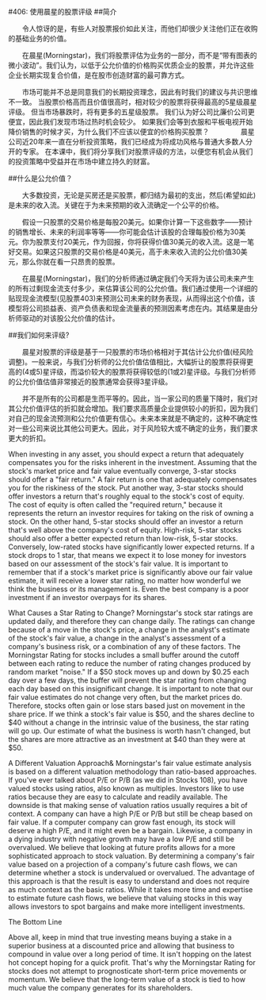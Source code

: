 #406: 使用晨星的股票评级
##简介

　　令人惊讶的是，有些人对股票报价如此关注，而他们却很少关注他们正在收购的基础业务的价值。

　　在晨星(Morningstar)，我们将股票评估为业务的一部分，而不是“带有图表的微小波动”。我们认为，以低于公允价值的价格购买优质企业的股票，并允许这些企业长期实现复合价值，是在股市创造财富的最可靠方式。

　　市场可能并不总是同意我们的长期投资理念，因此有时我们的建议与共识思维不一致。 当股票价格高而且价值很高时，相对较少的股票将获得最高的5星级晨星评级。 但当市场暴跌时，将有更多的五星级股票。 我们认为好公司比廉价公司更便宜，因此我们发现市场过热时机会较少。 如果我们会等到衣服和平板电视开始降价销售的时候才买，为什么我们不应该以便宜的价格购买股票？
　　
　　晨星公司近20年来一直在分析投资策略，我们已经成为将成功风格与普通大多数人分开的专家。 在本课中，我们将分享我们对股票评级的方法，以便您有机会从我们的投资策略中受益并在市场中建立持久的财富。

##什么是公允价值？

　　大多数投资，无论是买房还是买股票，都归结为最初的支出，然后(希望如此)是未来的收入流。关键在于为未来预期的收入流确定一个公平的价格。

　　假设一只股票的交易价格是每股20美元。如果你计算一下这些数字——预计的销售增长、未来的利润率等等——你可能会估计该股的合理每股价格为30美元。你为股票支付20美元，作为回报，你将获得价值30美元的收入流。这是一笔好交易。如果这只股票的交易价格是40美元，高于未来收入流的公允价值30美元，那么你就在看一只昂贵的股票。

　　在晨星(Morningstar)，我们的分析师通过确定我们今天将为该公司未来产生的所有过剩现金流支付多少，来估算该公司的公允价值。我们通过使用一个详细的贴现现金流模型(见股票403)来预测公司未来的财务表现，从而得出这个价值，该模型将公司损益表、资产负债表和现金流量表的预测因素考虑在内。其结果是由分析师驱动的对该股公允价值的估计。

##我们如何来评级?

　　晨星对股票的评级是基于一只股票的市场价格相对于其估计公允价值(经风险调整)。一般来说，与我们分析师的公允价值估值相比，大幅折让的股票将获得更高的(4或5)星评级，而溢价较大的股票将获得较低的(1或2)星评级。与我们分析师的公允价值估值非常接近的股票通常会获得3星评级。

　　并不是所有的公司都是生而平等的。因此，当一家公司的质量下降时，我们对其公允价值评估的折扣就会增加。我们要求高质量企业提供较小的折扣，因为我们对自己的现金流预测和公允价值更有信心。未来本来就是不确定的，这种不确定性对一些公司来说比其他公司更大。因此，对于风险较大或不确定的业务，我们要求更大的折扣。

When investing in any asset, you should expect a return that adequately compensates you for the risks inherent in the investment. Assuming that the stock's market price and fair value eventually converge, 3-star stocks should offer a "fair return." A fair return is one that adequately compensates you for the riskiness of the stock. Put another way, 3-star stocks should offer investors a return that's roughly equal to the stock's cost of equity. The cost of equity is often called the "required return," because it represents the return an investor requires for taking on the risk of owning a stock.
On the other hand, 5-star stocks should offer an investor a return that's well above the company's cost of equity. High-risk, 5-star stocks should also offer a better expected return than low-risk, 5-star stocks. Conversely, low-rated stocks have significantly lower expected returns. If a stock drops to 1 star, that means we expect it to lose money for investors based on our assessment of the stock's fair value.
It is important to remember that if a stock's market price is significantly above our fair value estimate, it will receive a lower star rating, no matter how wonderful we think the business or its management is. Even the best company is a poor investment if an investor overpays for its shares.

What Causes a Star Rating to Change?
Morningstar's stock star ratings are updated daily, and therefore they can change daily. The ratings can change because of a move in the stock's price, a change in the analyst's estimate of the stock's fair value, a change in the analyst's assessment of a company's business risk, or a combination of any of these factors. The Morningstar Rating for stocks includes a small buffer around the cutoff between each rating to reduce the number of rating changes produced by random market "noise." If a $50 stock moves up and down by $0.25 each day over a few days, the buffer will prevent the star rating from changing each day based on this insignificant change.
It is important to note that our fair value estimates do not change very often, but the market prices do. Therefore, stocks often gain or lose stars based just on movement in the share price. If we think a stock's fair value is $50, and the shares decline to $40 without a change in the intrinsic value of the business, the star rating will go up. Our estimate of what the business is worth hasn't changed, but the shares are more attractive as an investment at $40 than they were at $50.

A Different Valuation Approach&
Morningstar's fair value estimate analysis is based on a different valuation methodology than ratio-based approaches. If you've ever talked about P/E or P/B (as we did in Stocks 108), you have valued stocks using ratios, also known as multiples. Investors like to use ratios because they are easy to calculate and readily available. The downside is that making sense of valuation ratios usually requires a bit of context. A company can have a high P/E or P/B but still be cheap based on fair value. If a computer company can grow fast enough, its stock will deserve a high P/E, and it might even be a bargain. Likewise, a company in a dying industry with negative growth may have a low P/E and still be overvalued.
We believe that looking at future profits allows for a more sophisticated approach to stock valuation. By determining a company's fair value based on a projection of a company's future cash flows, we can determine whether a stock is undervalued or overvalued. The advantage of this approach is that the result is easy to understand and does not require as much context as the basic ratios. While it takes more time and expertise to estimate future cash flows, we believe that valuing stocks in this way allows investors to spot bargains and make more intelligent investments.

The Bottom Line

Above all, keep in mind that true investing means buying a stake in a superior business at a discounted price and allowing that business to compound in value over a long period of time. It isn't hopping on the latest hot concept hoping for a quick profit. That's why the Morningstar Rating for stocks does not attempt to prognosticate short-term price movements or momentum. We believe that the long-term value of a stock is tied to how much value the company generates for its shareholders.

